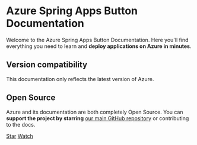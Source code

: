 # Azure Spring Apps Button Documentation

Welcome to the Azure Spring Apps Button Documentation. Here you'll find everything you need to learn and **deploy applications on Azure in minutes**.

## Version compatibility

This documentation only reflects the latest version of Azure.


## Open Source

Azure and its documentation are both completely Open Source. You can **support the project by starring** [our main GitHub repository](https://github.com/microsoft/nubesgen) or contributing to the docs. 

<a class="github-button" href="https://github.com/microsoft/nubesgen" data-icon="octicon-star" data-size="large" data-show-count="true" aria-label="Star microsoft/nubesgen on GitHub">Star</a>
<a class="github-button" href="https://github.com/microsoft/nubesgen/subscription" data-icon="octicon-eye" data-size="large" data-show-count="true" aria-label="Watch microsoft/nubesgen on GitHub">Watch</a>

